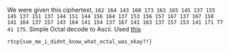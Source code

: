 We were given this ciphertext, `162 164 143 160 173 163 165 145 137 155 145 137 151 137 144 151 144 156 164 137 153 156 157 167 137 167 150 141 164 137 157 143 164 141 154 137 167 141 163 137 157 153 141 171 77 41 175`. Simple Octal decode to Ascii. Used [this](https://onlineasciitools.com/convert-octal-to-ascii)

```
rtcp{sue_me_i_didnt_know_what_octal_was_okay?!}
```